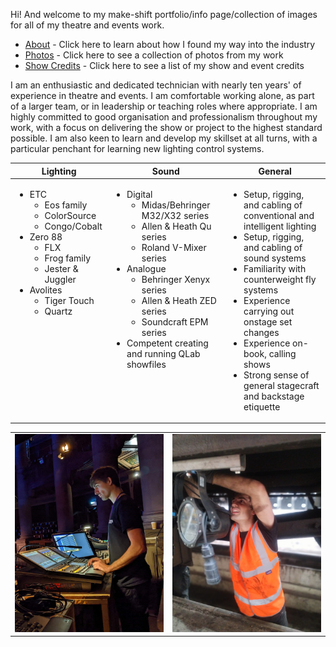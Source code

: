 Hi! And welcome to my make-shift portfolio/info page/collection of images for all of my theatre and events work.

- [About](https://github.com/lucadavies/Technician/wiki/About) - Click here to learn about how I found my way into the industry
- [Photos](https://github.com/lucadavies/Technician/wiki/Photos) - Click here to see a collection of photos from my work
- [Show Credits](https://github.com/lucadavies/Technician/wiki/Show-Credits) - Click here to see a list of my show and event credits

I am an enthusiastic and dedicated technician with nearly ten years' of experience in theatre and events. I am comfortable working alone, as part of a larger team, or in leadership or teaching roles where appropriate. I am highly committed to good organisation and professionalism throughout my work, with a focus on delivering the show or project to the highest standard possible. I am also keen to learn and develop my skillset at all turns, with a particular penchant for learning new lighting control systems.
<table>
  <th>
        Lighting
  </th>
  <th>
        Sound
  </th>
  <th>
        General
  </th>
  <tbody>
    <tr valign="top">
      <td>
        <ul>
          <li>ETC
            <ul>
              <li>Eos family</li>
              <li>ColorSource</li>
              <li>Congo/Cobalt</li>
            </ul>
          </li>
          <li>Zero 88
            <ul>
              <li>FLX</li>
              <li>Frog family</li>
              <li>Jester & Juggler</li>
            </ul>
          </li>
          <li>Avolites
            <ul>
              <li>Tiger Touch</li>
              <li>Quartz</li>
            </ul>
          </li>
        </ul>
      </td>
      <td>
        <ul>
          <li>Digital
            <ul>
              <li>Midas/Behringer M32/X32 series</li>
              <li>Allen & Heath Qu series</li>
              <li>Roland V-Mixer series</li>
            </ul>
          </li>
          <li>Analogue
            <ul>
              <li>Behringer Xenyx series</li>
              <li>Allen & Heath ZED series</li>
              <li>Soundcraft EPM series</li>
            </ul>
          </li>
          <li>Competent creating and running QLab showfiles</li>
        <ul>
      </td>
      <td>
        <ul>
          <li>Setup, rigging, and cabling of conventional and intelligent lighting</li>
          <li>Setup, rigging, and cabling of sound systems</li>
          <li>Familiarity with counterweight fly systems</li>
          <li>Experience carrying out onstage set changes</li>
          <li>Experience on-book, calling shows</li>
          <li>Strong sense of general stagecraft and backstage etiquette</li>
        </ul>
      </td>
    </tr>
  </tbody>
</table>

<table align="center">
  <tr>
    <td width="300">
      <img src="https://github.com/lucadavies/Technician/blob/main/Images/Fringe-4.jpg" alt="Luca experimenting with a Grand MA console." width="*"/>
    </td>
    <td width="300">
      <img src="https://github.com/lucadavies/Technician/blob/main/Images/Trains-3.jpg" alt="Luca rigging a lantern to the underside of a railway carriage." width="*"/>
    </td>
  </tr>
</table>
